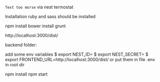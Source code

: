 `Text too morse` via nest termostat

Installation
ruby and sass should be installed

npm install
bower install
grunt

http://localhost:3000/dist/

backend folder:

add some env variables
$ export NEST_ID=<CLIENT ID>
$ export NEST_SECRET=<CLIENT SECRET>
$ export FRONTEND_URL=http://localhost:3000/dist/
or put them in file .env in root dir


npm install
npm start

